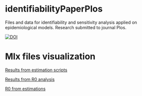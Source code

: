 # identifiabilityPaperPlos
Files and data for identifiability and sensitivity analysis applied on epidemiological models. Research submitted to journal Plos.  

[![DOI](https://zenodo.org/badge/206180886.svg)](https://zenodo.org/badge/latestdoi/206180886)

# Mlx files visualization
[Results from estimation scripts](https://drojasd.github.io/identifiabilityPaperPlos/Error_analysis.html)  

[Results from R0 analysis](https://drojasd.github.io/identifiabilityPaperPlos/R0_analysis.html)  

[R0 from estimations](https://drojasd.github.io/identifiabilityPaperPlos/R0_3models.html)  
